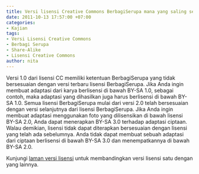 ```yaml
---
title: Versi lisensi Creative Commons BerbagiSerupa mana yang saling sesuai?
date: 2011-10-13 17:57:00 +07:00
categories:
- Kajian
tags:
- Versi Lisensi Creative Commons
- Berbagi Serupa
- Share-Alike
- Lisensi Creative Commons
author: nita
---
```


Versi 1.0 dari lisensi CC memiliki ketentuan BerbagiSerupa yang tidak bersesuaian dengan versi terbaru lisensi BerbagiSerupa. Jika Anda ingin membuat adaptasi dari karya berlisensi di bawah BY-SA 1.0, sebagai contoh, maka adaptasi yang dihasilkan juga harus berlisensi di bawah BY-SA 1.0. Semua lisensi BerbagiSerupa mulai dari versi 2.0 telah bersesuaian dengan versi selanjutnya dari lisensi BerbagiSerupa. Jika Anda ingin membuat adaptasi menggunakan foto yang dilisensikan di bawah lisensi BY-SA 2.0, Anda dapat menerapkan BY-SA 3.0 terhadap adaptasi ciptaan. Walau demikian, lisensi tidak dapat diterapkan bersesuaian dengan lisensi yang telah ada sebelumnya. Anda tidak dapat membuat sebuah adaptasi dari ciptaan berlisensi di bawah BY-SA 3.0 dan menempatkannya di bawah BY-SA 2.0.

Kunjungi [laman versi lisensi](http://wiki.creativecommons.org/License_versions) untuk membandingkan versi lisensi satu dengan yang lainnya.